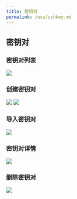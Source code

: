 ```yaml
---
title: 密钥对
permalink: /ecs/sshkey.md
---
```


## 密钥对
### 密钥对列表
![](~@vuepress/sshkey_list1.png)

### 创建密钥对
![](~@vuepress/sshkey_create1.png)
![](~@vuepress/sshkey_create2.png)

### 导入密钥对
![](~@vuepress/sshkey_import.png)

### 密钥对详情
![](~@vuepress/sshkey_detail.png)

### 删除密钥对
![](~@vuepress/sshkey_delete.png)
